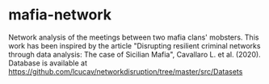 # mafia-network
Network analysis of the meetings between two mafia clans' mobsters. This work has been inspired by the article "Disrupting resilient criminal networks through data analysis: The case of Sicilian Mafia", Cavallaro L. et al. (2020).
Database is available at https://github.com/lcucav/networkdisruption/tree/master/src/Datasets
